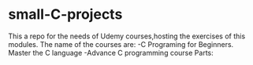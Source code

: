 # small-C-projects
This a repo for the needs of Udemy courses,hosting the exercises of this modules. 
The name of the courses are: 
-C Programing for Beginners.  Master the C language 
-Advance C programming course
Parts:
